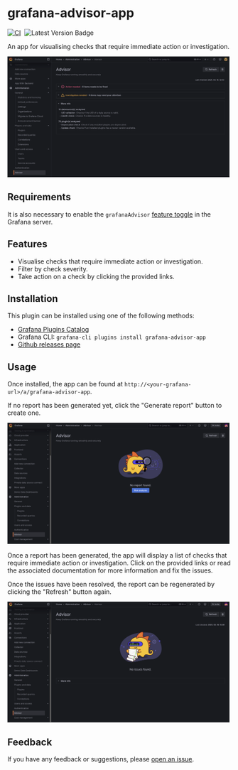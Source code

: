 # grafana-advisor-app

[![CI](https://github.com/grafana/grafana-advisor-app/actions/workflows/push.yaml/badge.svg)](https://github.com/grafana/grafana-advisor-app/actions/workflows/push.yaml)&nbsp;&nbsp;![Latest Version Badge](https://img.shields.io/badge/dynamic/json?logo=grafana&query=$.version&url=https://grafana.com/api/plugins/grafana-advisor-app&label=Version&prefix=v&color=F47A20)

An app for visualising checks that require immediate action or investigation.

<img width="500px" src="https://raw.githubusercontent.com/grafana/grafana-advisor-app/main/docs/screenshot.png" />

## Requirements

It is also necessary to enable the `grafanaAdvisor` [feature toggle](https://grafana.com/docs/grafana/latest/setup-grafana/configure-grafana/feature-toggles/) in the Grafana server.

## Features

- Visualise checks that require immediate action or investigation.
- Filter by check severity.
- Take action on a check by clicking the provided links.

## Installation

This plugin can be installed using one of the following methods:

- [Grafana Plugins Catalog](https://grafana.com/docs/grafana/latest/administration/plugin-management/#install-a-plugin)
- Grafana CLI: `grafana-cli plugins install grafana-advisor-app`
- [Github releases page](https://github.com/grafana/grafana-advisor-app/releases)

## Usage

Once installed, the app can be found at `http://<your-grafana-url>/a/grafana-advisor-app`.

If no report has been generated yet, click the "Generate report" button to create one.

<img width="500px" src="https://raw.githubusercontent.com/grafana/grafana-advisor-app/main/docs/screenshot-empty.png" />

Once a report has been generated, the app will display a list of checks that require immediate action or investigation. Click on the provided links or read the associated documentation for more information and fix the issues.

Once the issues have been resolved, the report can be regenerated by clicking the "Refresh" button again.

<img width="500px" src="https://raw.githubusercontent.com/grafana/grafana-advisor-app/main/docs/screenshot-success.png" />

## Feedback

If you have any feedback or suggestions, please [open an issue](https://github.com/grafana/grafana-advisor-app/issues).
